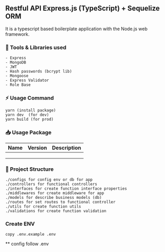 ## Restful API Express.js (TypeScript) + Sequelize ORM
It is a typescript based boilerplate  application with the Node.js web framework.
 
 ### <g-emoji class="g-emoji" alias="hammer" fallback-src="https://github.githubassets.com/images/icons/emoji/unicode/1f528.png">🔨</g-emoji> Tools & Libraries used
 ```
- Express
- MongoDB
- JWT
- Hash passwords (bcrypt lib)
- Mongoose
- Express Validator
- Role Base
```

### <g-emoji class="g-emoji" alias="zap" fallback-src="https://github.githubassets.com/images/icons/emoji/unicode/26a1.png">⚡️</g-emoji> Usage Command
```
yarn (install package)
yarn dev  (for dev)
yarn build (for prod)
```

### <g-emoji class="g-emoji" alias="inbox_tray" fallback-src="https://github.githubassets.com/images/icons/emoji/unicode/1f4e5.png">📥</g-emoji> Usage Package
| Name | Version | Description |
|------|---------|-------------|
|      |         |             |
|      |         |             |
|      |         |             |

### <g-emoji class="g-emoji" alias="file_folder" fallback-src="https://github.githubassets.com/images/icons/emoji/unicode/1f4c1.png">📁</g-emoji> Project Structure
```
./configs for config env or db for app
./controllers for functional controllers
./interfaces for create function interface properties 
./middlewares for create middleware for app
./models for describe business models (db)
./routes for set routes to functional controller
./utils for create function utils 
./validations for create function validation 
```

### Create ENV
```
copy .env.example .env
```
** config follow .env
